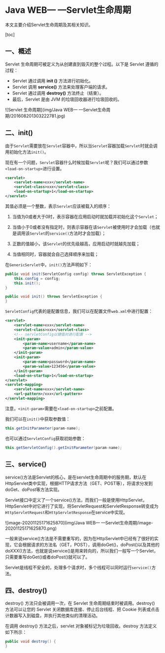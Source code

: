 # Java WEB— —Servlet生命周期

本文主要介绍Servlet生命周期及其相关知识。

[toc]

## 一、概述

Servlet 生命周期可被定义为从创建直到毁灭的整个过程。以下是 Servlet 遵循的过程：

- Servlet 通过调用 **init ()** 方法进行初始化。
- Servlet 调用 **service()** 方法来处理客户端的请求。
- Servlet 通过调用 **destroy()** 方法终止（结束）。
- 最后，Servlet 是由 JVM 的垃圾回收器进行垃圾回收的。

![Servlet 生命周期](img/Java WEB— —Servlet生命周期/201608201303222781.jpg)



## 二、init()

由于`Servlet`需要放在`Servlet`容器中，所以当`Servlet`容器加载`Servlet`时就会调用初始化方法`init()`。

现在有一个问题，`Servlet`容器什么时候加载`Servlet`呢？我们可以通过参数`<load-on-startup>`进行设置。

```xml
<servlet>
    <servlet-name>xxx</servlet-name>
    <servlet-class>xxx</servlet-class>
    <load-on-startup>1</load-on-startup>
</servlet>
```

其值必须是一个整数，表示`Servlet`应该被载入的顺序：

1. 当值为0或者大于0时，表示容器在应用启动时就加载并初始化这个`Servlet`；

2. 当值小于0或者没有指定时，则表示容器在该`Servlet`被使用时才会加载（也就是调用该`Servlet`的`service()`方法时才会加载）；

3. 正数的值越小，该`Servlet`的优先级越高，应用启动时就越先加载；

4. 当值相同时，容器就会自己选择顺序来加载；

在`GenericServlet`中，`init()`方法声明如下：

```java
public void init(ServletConfig config) throws ServletException {
    this.config = config;
    this.init();
}

public void init() throws ServletException {
}
```

`ServletConfig`代表的是配置信息，我们可以在配置文件`web.xml`中进行配置：

```xml
<servlet>
    <servlet-name>xxx</servlet-name>
    <servlet-class>xxx</servlet-class>
    <!-- servletConfig以键值对进行配置 -->
    <init-param>
        <param-name>username</param-name>
        <param-value>admin</param-value>
    </init-param>
    <init-param>
        <param-name>password</param-name>
        <param-value>123456</param-value>
    </init-param>
    <load-on-startup>1</load-on-startup>
</servlet>
<servlet-mapping>
    <servlet-name>xxx</servlet-name>
    <url-pattern>/xxx</url-pattern>
</servlet-mapping>
```

注意，`<init-param>`需要在`<load-on-startup>`之前配置。

我们可以在`init()`中获取参数值：

```java
this.getInitParameter(param-name);
```

也可以通过`ServletConfig`获取初始参数：

```java
this.getServletConfig().getInitParameter(param-name);
```



## 三、service()

service()方法是Servlet的核心，是在servlet生命周期中的服务期，默认在HttpServlet类中实现，根据HTTP请求方法（GET、POST等），将请求分发到doGet、doPost等方法实现。

Servlet接口中定义了一个service()方法，而我们一般是使用HttpServlet，HttpServlet中对它进行了实现，将ServletRequest和ServletResponse转变成为`HttpServletRequest`和`HttpServletResponse`在service中实现。

![image-20201125171625870](img/Java WEB— —Servlet生命周期/image-20201125171625870.png)

一般来说service()方法是不需要重写的，因为在HttpServlet中已经有了很好的实现，它会根据请求的方法名（GET，POST），调用doGet()，doPost()以及其他的doXXX()方法，也就是说service()是用来转向的，所以我们一般写一个Servlet，只需要重写doGet()或者doPost()就可以了。

Servlet是线程不安全的，处理多个请求时，多个线程可以同时运行`service()`方法。



## 四、destroy()

destroy() 方法只会被调用一次，在 Servlet 生命周期结束时被调用。destroy() 方法可以让您的 Servlet 关闭数据库连接、停止后台线程、把 Cookie 列表或点击计数器写入到磁盘，并执行其他类似的清理活动。

在调用 destroy() 方法之后，servlet 对象被标记为垃圾回收。destroy 方法定义如下所示：

```java
public void destroy() {
}
```




